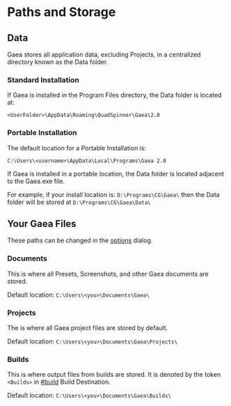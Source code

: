 # Paths and Storage

## Data

Gaea stores all application data, excluding Projects, in a centralized directory known as the Data folder.

### **Standard Installation**

If Gaea is installed in the Program Files directory, the Data folder is located at:

`<UserFolder>\AppData\Roaming\QuadSpinner\Gaea\2.0`

### **Portable Installation**

The default location for a Portable Installation is:

`C:\Users\<username>\AppData\Local\Programs\Gaea 2.0`

If Gaea is installed in a portable location, the Data folder is located adjacent to the Gaea.exe file.

For example, if your install location is: `D:\Programs\CG\Gaea\` then the Data folder will be stored at `D:\Programs\CG\Gaea\Data\`&#x20;



## Your Gaea Files

These paths can be changed in the [options](../../getting-started/managing-gaea/options/ "mention") dialog.

### Documents

This is where all Presets, Screenshots, and other Gaea documents are stored.

Default location: `C:\Users\<you>\Documents\Gaea\`

### Projects

The is where all Gaea project files are stored by default.

Default location: `C:\Users\<you>\Documents\Gaea\Projects\`

### Builds

This is where output files from builds are stored. It is denoted by the token `<Builds>` in [#build](../../using-gaea/build-and-export/build-options/#build "mention") Build Destination.

Default location: `C:\Users\<you>\Documents\Gaea\Builds\`

